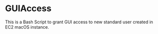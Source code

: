 # GUIAccess
This is a Bash Script to grant GUI access to new standard user created in EC2 macOS instance. 
